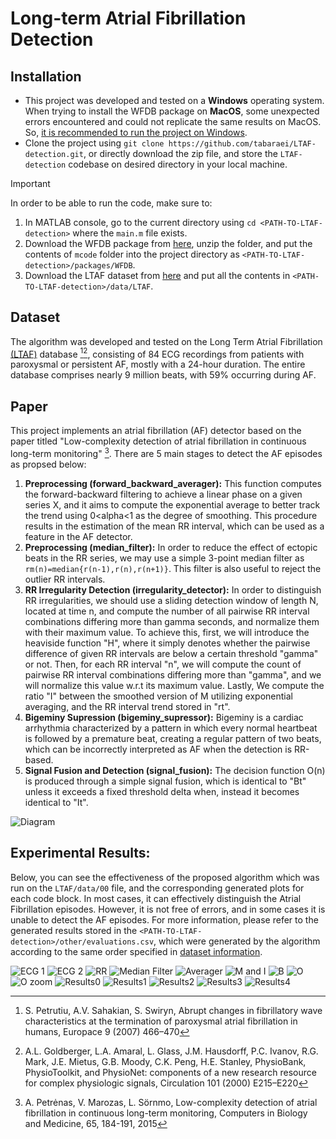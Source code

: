 # Long-term Atrial Fibrillation Detection

## Installation
- This project was developed and tested on a __Windows__ operating system. When trying to install the WFDB package on __MacOS__, some unexpected errors encountered and could not replicate the same results on MacOS. So, <ins>it is recommended to run the project on Windows</ins>.
- Clone the project using `git clone https://github.com/tabaraei/LTAF-detection.git`, or directly download the zip file, and store the `LTAF-detection` codebase on desired directory in your local machine.
> [!IMPORTANT]
> In order to be able to run the code, make sure to:
> 1. In MATLAB console, go to the current directory using `cd <PATH-TO-LTAF-detection>` where the `main.m` file exists.
> 2. Download the WFDB package from [here](https://physionet.org/physiotools/matlab/wfdb-app-matlab/wfdb-app-toolbox-0-10-0.zip), unzip the folder, and put the contents of `mcode` folder into the project directory as `<PATH-TO-LTAF-detection>/packages/WFDB`.
> 3. Download the LTAF dataset from [here](https://physionet.org/static/published-projects/ltafdb/long-term-af-database-1.0.0.zip) and put all the contents in `<PATH-TO-LTAF-detection>/data/LTAF`.

## Dataset
The algorithm was developed and tested on the Long Term Atrial Fibrillation [(LTAF)](https://physionet.org/content/ltafdb/1.0.0) database [^2][^3], consisting of 84 ECG recordings from patients with paroxysmal or persistent AF, mostly with a 24-hour duration. The entire database comprises nearly 9 million beats, with 59% occurring during AF.

## Paper
This project implements an atrial fibrillation (AF) detector based on the paper titled "Low-complexity detection of atrial fibrillation in continuous long-term monitoring" [^1]. There are 5 main stages to detect the AF episodes as propsed below:
1. __Preprocessing (forward_backward_averager):__ This function computes the forward-backward filtering to achieve a linear phase on a given series X, and it aims to compute the exponential average to better track the trend using 0<alpha<1 as the degree of smoothing. This procedure results in the estimation of the mean RR interval, which can be used as a feature in the AF detector.
2. __Preprocessing (median_filter):__ In order to reduce the effect of ectopic beats in the RR series, we may use a simple 3-point median filter as `rm(n)=median{r(n-1),r(n),r(n+1)}`. This filter is also useful to reject the outlier RR intervals.
3. __RR Irregularity Detection (irregularity_detector):__ In order to distinguish RR irregularities, we should use a sliding detection window of length N, located at time n, and compute the number of all pairwise RR interval combinations differing more than gamma seconds, and normalize them with their maximum value. To achieve this, first, we will introduce the heaviside function "H", where it simply denotes whether the pairwise difference of given RR intervals are below a certain threshold "gamma" or not. Then, for each RR interval "n", we will compute the count of pairwise RR interval combinations differing more than "gamma", and we will normalize this value w.r.t its maximum value. Lastly, We compute the ratio "I" between the smoothed version of M utilizing exponential averaging, and the RR interval trend stored in "rt".
4. __Bigeminy Supression (bigeminy_supressor):__ Bigeminy is a cardiac arrhythmia characterized by a pattern in which  every normal heartbeat is followed by a premature beat, creating a regular pattern of two beats, which can be incorrectly interpreted as AF when the detection is RR-based.
5. __Signal Fusion and Detection (signal_fusion):__ The decision function O(n) is produced through a simple signal fusion, which is identical to "Bt" unless it exceeds a fixed threshold delta when, instead it becomes identical to "It".

![Diagram](https://github.com/tabaraei/LTAF-detection/blob/master/plots/block-diagram.png)

## Experimental Results:
Below, you can see the effectiveness of the proposed algorithm which was run on the `LTAF/data/00` file, and the corresponding generated plots for each code block. In most cases, it can effectively distinguish the Atrial Fibrillation episodes. However, it is not free of errors, and in some cases it is unable to detect the AF episodes. For more information, please refer to the generated results stored in the `<PATH-TO-LTAF-detection>/other/evaluations.csv`, which were generated by the algorithm according to the same order specified in [dataset information](https://physionet.org/files/ltafdb/1.0.0/tables.html).

![ECG 1](https://github.com/tabaraei/LTAF-detection/blob/master/plots/ecg1.png)
![ECG 2](https://github.com/tabaraei/LTAF-detection/blob/master/plots/ecg2.png)
![RR](https://github.com/tabaraei/LTAF-detection/blob/master/plots/rr.png)
![Median Filter](https://github.com/tabaraei/LTAF-detection/blob/master/plots/medianfilter.png)
![Averager](https://github.com/tabaraei/LTAF-detection/blob/master/plots/averager.png)
![M and I](https://github.com/tabaraei/LTAF-detection/blob/master/plots/M(n)%20%26%20I(n).png)
![B](https://github.com/tabaraei/LTAF-detection/blob/master/plots/B(n).png)
![O](https://github.com/tabaraei/LTAF-detection/blob/master/plots/O(n).png)
![O zoom](https://github.com/tabaraei/LTAF-detection/blob/master/plots/O(n)%20zoom.png)
![Results0](https://github.com/tabaraei/LTAF-detection/blob/master/plots/results0.png)
![Results1](https://github.com/tabaraei/LTAF-detection/blob/master/plots/results1.png)
![Results2](https://github.com/tabaraei/LTAF-detection/blob/master/plots/results2.png)
![Results3](https://github.com/tabaraei/LTAF-detection/blob/master/plots/results3.png)
![Results4](https://github.com/tabaraei/LTAF-detection/blob/master/plots/results4.png)

[^1]: A. Petrėnas, V. Marozas, L. Sörnmo, Low-complexity detection of atrial fibrillation in continuous long-term monitoring, Computers in Biology and Medicine, 65, 184-191, 2015
[^2]: S. Petrutiu, A.V. Sahakian, S. Swiryn, Abrupt changes in fibrillatory wave characteristics at the termination of paroxysmal atrial fibrillation in humans, Europace 9 (2007) 466–470
[^3]: A.L. Goldberger, L.A. Amaral, L. Glass, J.M. Hausdorff, P.C. Ivanov, R.G. Mark, J.E. Mietus, G.B. Moody, C.K. Peng, H.E. Stanley, PhysioBank, PhysioToolkit, and PhysioNet: components of a new research resource for complex physiologic signals, Circulation 101 (2000) E215–E220
